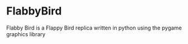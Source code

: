 # FlabbyBird
Flabby Bird is a Flappy Bird replica written in python using the pygame graphics library
